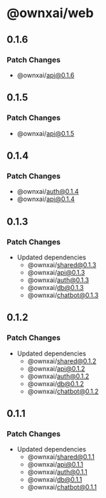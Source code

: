 # @ownxai/web

## 0.1.6

### Patch Changes

- @ownxai/api@0.1.6

## 0.1.5

### Patch Changes

- @ownxai/api@0.1.5

## 0.1.4

### Patch Changes

- @ownxai/auth@0.1.4
- @ownxai/api@0.1.4

## 0.1.3

### Patch Changes

- Updated dependencies
  - @ownxai/shared@0.1.3
  - @ownxai/api@0.1.3
  - @ownxai/auth@0.1.3
  - @ownxai/db@0.1.3
  - @ownxai/chatbot@0.1.3

## 0.1.2

### Patch Changes

- Updated dependencies
  - @ownxai/shared@0.1.2
  - @ownxai/api@0.1.2
  - @ownxai/auth@0.1.2
  - @ownxai/db@0.1.2
  - @ownxai/chatbot@0.1.2

## 0.1.1

### Patch Changes

- Updated dependencies
  - @ownxai/shared@0.1.1
  - @ownxai/api@0.1.1
  - @ownxai/auth@0.1.1
  - @ownxai/db@0.1.1
  - @ownxai/chatbot@0.1.1
